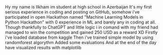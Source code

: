 Hy my name is Ilkham im student at high school in Azerbaijan
It's my first serious experience in coding and posting on GitHub, somehow i've participated in open Hackathon named "Machine Learning Models in Python Hackathon" with 0 experience in ML and barely any in coding at all.
Though thankfully to ChatGPT and little logic i in comand with my friend had managed to win the competition and gained 250 USD as a reward XD
Firstly i've loaded database from kaggle 
Then i've trained simple model by using randomforest algorythm
Added some evaluations
And at the end of the day have visualized results with matplotlib

